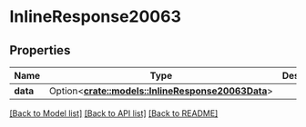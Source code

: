 # InlineResponse20063

## Properties

Name | Type | Description | Notes
------------ | ------------- | ------------- | -------------
**data** | Option<[**crate::models::InlineResponse20063Data**](inline_response_200_63_data.md)> |  | [optional]

[[Back to Model list]](../README.md#documentation-for-models) [[Back to API list]](../README.md#documentation-for-api-endpoints) [[Back to README]](../README.md)


